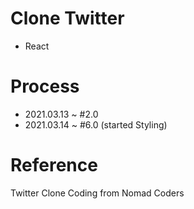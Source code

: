 # Clone Twitter
- React

# Process
- 2021.03.13 ~ #2.0
- 2021.03.14 ~ #6.0 (started Styling)

# Reference
Twitter Clone Coding from Nomad Coders
